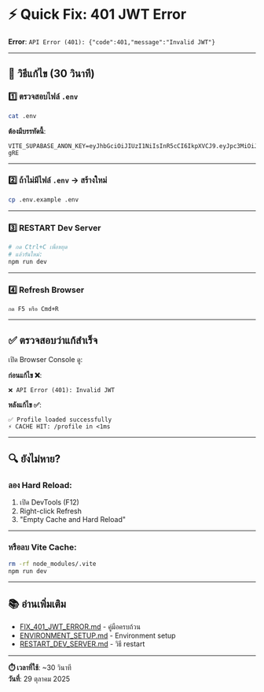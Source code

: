 # ⚡ Quick Fix: 401 JWT Error

**Error**: `API Error (401): {"code":401,"message":"Invalid JWT"}`

---

## 🚀 วิธีแก้ไข (30 วินาที)

### 1️⃣ ตรวจสอบไฟล์ `.env`

```bash
cat .env
```

**ต้องมีบรรทัดนี้**:
```
VITE_SUPABASE_ANON_KEY=eyJhbGciOiJIUzI1NiIsInR5cCI6IkpXVCJ9.eyJpc3MiOiJzdXBhYmFzZSIsInJlZiI6ImNlendxYWpia2podnVtYmhwc2d5Iiwicm9sZSI6ImFub24iLCJpYXQiOjE3NjE1Nzc1OTIsImV4cCI6MjA3NzE1MzU5Mn0.nr4IZv_hoaTH9rvSUtNrMi_wL37_fUnNdXZ1ft8-gRE
```

---

### 2️⃣ ถ้าไม่มีไฟล์ `.env` → สร้างใหม่

```bash
cp .env.example .env
```

---

### 3️⃣ RESTART Dev Server

```bash
# กด Ctrl+C เพื่อหยุด
# แล้วรันใหม่:
npm run dev
```

---

### 4️⃣ Refresh Browser

```
กด F5 หรือ Cmd+R
```

---

## ✅ ตรวจสอบว่าแก้สำเร็จ

เปิด Browser Console ดู:

**ก่อนแก้ไข ❌**:
```
❌ API Error (401): Invalid JWT
```

**หลังแก้ไข ✅**:
```
✅ Profile loaded successfully
⚡ CACHE HIT: /profile in <1ms
```

---

## 🔍 ยังไม่หาย?

### ลอง Hard Reload:

1. เปิด DevTools (F12)
2. Right-click Refresh
3. "Empty Cache and Hard Reload"

---

### หรือลบ Vite Cache:

```bash
rm -rf node_modules/.vite
npm run dev
```

---

## 📚 อ่านเพิ่มเติม

- [FIX_401_JWT_ERROR.md](./FIX_401_JWT_ERROR.md) - คู่มือครบถ้วน
- [ENVIRONMENT_SETUP.md](./ENVIRONMENT_SETUP.md) - Environment setup
- [RESTART_DEV_SERVER.md](./RESTART_DEV_SERVER.md) - วิธี restart

---

**⏱️ เวลาที่ใช้**: ~30 วินาที  
**วันที่**: 29 ตุลาคม 2025
